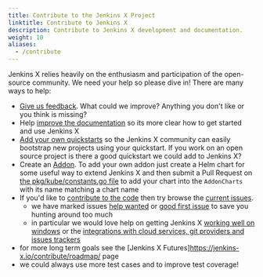 ```yaml
---
title: Contribute to the Jenkins X Project
linktitle: Contribute to Jenkins X
description: Contribute to Jenkins X development and documentation.
weight: 10
aliases:
  - /contribute
---
```


Jenkins X relies heavily on the enthusiasm and participation of the open-source community. We need your help so please dive in! There are many ways to help:


* [Give us feedback](/community/). What could we improve? Anything you don't like or you think is missing?
* Help [improve the documentation](/docs/contributing/documentation/) so its more clear how to get started and use Jenkins X
* [Add your own quickstarts](/docs/getting-started/first-project/create-quickstart/#adding-your-own-quickstarts) so the Jenkins X community can easily bootstrap new projects using your quickstart. If you work on an open source project is there a good quickstart we could add to Jenkins X?
* Create an [Addon](/docs/concepts/features/#applications). To add your own addon just create a Helm chart for some useful way to extend Jenkins X and then submit a Pull Request on [the pkg/kube/constants.go file](https://github.com/jenkins-x/jx/blob/master/pkg/kube/constants.go#L32-L50) to add your chart into the `AddonCharts` with its name matching a chart name
* If you'd like to [contribute to the code](/docs/contributing/code/) then try browse the [current issues](https://github.com/jenkins-x/jx/issues).
  * we have marked issues [help wanted](https://github.com/jenkins-x/jx/issues?q=is%3Aopen+is%3Aissue+label%3A%22help+wanted%22) or [good first issue](https://github.com/jenkins-x/jx/issues?q=is%3Aopen+is%3Aissue+label%3A%22good+first+issue%22) to save you hunting around too much
  * in particular we would love help on getting Jenkins X [working well on windows](https://github.com/jenkins-x/jx/issues?q=is%3Aopen+is%3Aissue+label%3Awindows) or the [integrations with cloud services, git providers and issues trackers](https://github.com/jenkins-x/jx/issues?q=is%3Aissue+is%3Aopen+label%3Aintegrations)
 * for more long term goals see the [Jenkins X Futures]https://jenkins-x.io/contribute/roadmap/ page
 * we could always use more test cases and to improve test coverage!
